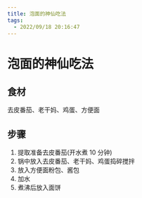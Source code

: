 ```yaml
---
title: 泡面的神仙吃法
tags:
  - 2022/09/18 20:16:47
---
```


# 泡面的神仙吃法

## 食材

去皮番茄、老干妈、鸡蛋、方便面

## 步骤

1. 提取准备去皮番茄(开水煮 10 分钟)
2. 锅中放入去皮番茄、老干妈、鸡蛋捣碎搅拌
3. 放入方便面粉包、酱包
4. 加水
5. 煮沸后放入面饼
